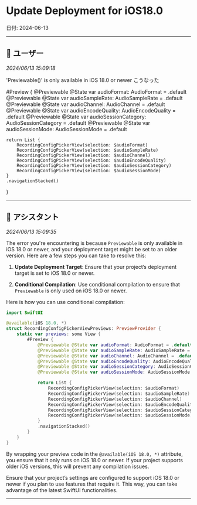 # Update Deployment for iOS18.0

日付: 2024-06-13

---

## 👤 ユーザー
*2024/06/13 15:09:18*

'Previewable()' is only available in iOS 18.0 or newer こうなった

#Preview {
    @Previewable @State var audioFormat: AudioFormat = .default
    @Previewable @State var audioSampleRate: AudioSampleRate = .default
    @Previewable @State var audioChannel: AudioChannel = .default
    @Previewable @State var audioEncodeQuality: AudioEncodeQuality = .default
    @Previewable @State var audioSessionCategory: AudioSessionCategory = .default
    @Previewable @State var audioSessionMode: AudioSessionMode = .default

    return List {
        RecordingConfigPickerView(selection: $audioFormat)
        RecordingConfigPickerView(selection: $audioSampleRate)
        RecordingConfigPickerView(selection: $audioChannel)
        RecordingConfigPickerView(selection: $audioEncodeQuality)
        RecordingConfigPickerView(selection: $audioSessionCategory)
        RecordingConfigPickerView(selection: $audioSessionMode)
    }
    .navigationStacked()
}

---

## 🤖 アシスタント
*2024/06/13 15:09:35*

The error you're encountering is because `Previewable` is only available in iOS 18.0 or newer, and your deployment target might be set to an older version. Here are a few steps you can take to resolve this:

1. **Update Deployment Target**: Ensure that your project’s deployment target is set to iOS 18.0 or newer.

2. **Conditional Compilation**: Use conditional compilation to ensure that `Previewable` is only used on iOS 18.0 or newer.

Here is how you can use conditional compilation:

```swift
import SwiftUI

@available(iOS 18.0, *)
struct RecordingConfigPickerViewPreviews: PreviewProvider {
    static var previews: some View {
        #Preview {
            @Previewable @State var audioFormat: AudioFormat = .default
            @Previewable @State var audioSampleRate: AudioSampleRate = .default
            @Previewable @State var audioChannel: AudioChannel = .default
            @Previewable @State var audioEncodeQuality: AudioEncodeQuality = .default
            @Previewable @State var audioSessionCategory: AudioSessionCategory = .default
            @Previewable @State var audioSessionMode: AudioSessionMode = .default

            return List {
                RecordingConfigPickerView(selection: $audioFormat)
                RecordingConfigPickerView(selection: $audioSampleRate)
                RecordingConfigPickerView(selection: $audioChannel)
                RecordingConfigPickerView(selection: $audioEncodeQuality)
                RecordingConfigPickerView(selection: $audioSessionCategory)
                RecordingConfigPickerView(selection: $audioSessionMode)
            }
            .navigationStacked()
        }
    }
}
```

By wrapping your preview code in the `@available(iOS 18.0, *)` attribute, you ensure that it only runs on iOS 18.0 or newer. If your project supports older iOS versions, this will prevent any compilation issues.

Ensure that your project’s settings are configured to support iOS 18.0 or newer if you plan to use features that require it. This way, you can take advantage of the latest SwiftUI functionalities.

---
